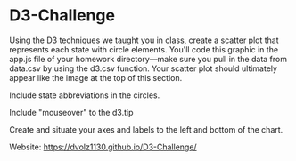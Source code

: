# D3-Challenge <br>
Using the D3 techniques we taught you in class, create a scatter plot that represents each state with circle elements. You'll code this graphic in the app.js file of your homework directory—make sure you pull in the data from data.csv by using the d3.csv function. Your scatter plot should ultimately appear like the image at the top of this section.


Include state abbreviations in the circles.


Include "mouseover" to the d3.tip


Create and situate your axes and labels to the left and bottom of the chart.


Website: https://dvolz1130.github.io/D3-Challenge/
